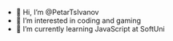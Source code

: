 - 👋 Hi, I’m @PetarTsIvanov
- 👀 I’m interested in coding and gaming
- 🌱 I’m currently learning JavaScript at SoftUni

<!---
PetarTsIvanov/PetarTsIvanov is a ✨ special ✨ repository because its `README.md` (this file) appears on your GitHub profile.
You can click the Preview link to take a look at your changes.
--->
